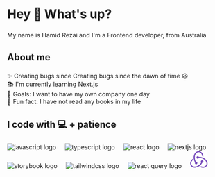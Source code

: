 <h1 align="left">Hey 👋 What's up?</h1>

###

<p align="left">My name is Hamid Rezai and I'm a Frontend developer, from Australia</p>

###

<h2 align="left">About me</h2>

###

<p align="left">✨ Creating bugs since Creating bugs since the dawn of time 😆<br>📚 I'm currently learning Next.js<br>🎯 Goals: I want to have my own company one day<br>🎲 Fun fact: I have not read any books in my life</p>

###

<h2 align="left">I code with 💻 + patience </h2>

###

<div align="left">
  <img src="https://cdn.jsdelivr.net/gh/devicons/devicon/icons/javascript/javascript-original.svg" height="40" alt="javascript logo"  />
  <img width="12" />
  <img src="https://cdn.jsdelivr.net/gh/devicons/devicon/icons/typescript/typescript-original.svg" height="40" alt="typescript logo"  />
  <img width="12" />
  <img src="https://cdn.jsdelivr.net/gh/devicons/devicon/icons/react/react-original.svg" height="40" alt="react logo"  />
  <img width="12" />
  <img src="https://cdn.jsdelivr.net/gh/devicons/devicon/icons/nextjs/nextjs-original.svg" height="40" alt="nextjs logo"  />
  <img width="12" />
  <img src="https://cdn.jsdelivr.net/gh/devicons/devicon/icons/storybook/storybook-original.svg" height="40" alt="storybook logo"  />
  <img width="12" />
  <img src="https://cdn.jsdelivr.net/gh/devicons/devicon/icons/tailwindcss/tailwindcss-original.svg" height="40" alt="tailwindcss logo"  />
  <img width="12" />
  <img src="https://cdn.jsdelivr.net/gh/devicons/devicon/icons/reactQuery/reactQuery-original.svg" height="40" alt="react query logo"  />
  <img width="12" />
  <img src="https://github.com/devicons/devicon/blob/v2.17.0/icons/redux/redux-original.svg" height="40" alt="redux logo"  />
</div>

###
